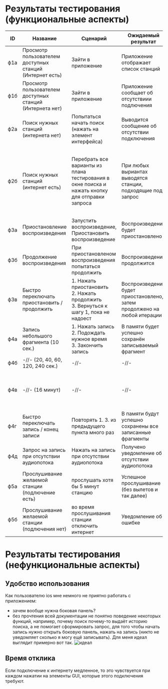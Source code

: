 # Результаты тестирования (функциональные аспекты)
| ID | Название | Сценарий | Ожидаемый результат | Фактический результат | Оценка |
|---|---|---|---|---|---|
| ф1а  | Просмотр пользователем доступных станций (Интернет есть) | Зайти в приложение | Приложение отображает список станций | Список станций получен | Тест пройден |  
| ф1б  | Просмотр пользователем доступных станций (Интернета нет)  | Зайти в приложение | Приложение сообщает об отсутствиии подлючения | Уведомление получено | Тест пройден |  
| ф2а  | Поиск нужных станций (интернета нет)  | Попытаться начать поиск (нажать на элемент интерфейса) | Выводится сообщение об отсутствии подключения | Уведомление получено | Тест пройден |  
| ф2б  | Поиск нужных станций (интернет есть)  | Перебрать все варианты из плана тестирования в окне поиска и нажать кнопку для отправки запроса | При любых выриантах выводятся станции, подходящие под запрос  |  При вводе русских символов или при вводе длиной больше 80 символов получен пустой список либо уведомление о неверном формате  | Тест не пройден |  
| ф3а  | Приостановление воспроизведения  | Запустить воспроизведение, Приостановить воспроизведение | Воспроизведение будет приостановлено  | Воспроизведение приостановлено  | Тест пройден |  
| ф3б  | Продолжение воспроизведения | При приостановленом воспроизведения попытаться продолжить | Воспроизведение продолжится  | Продолжилось  | Тест пройден |  
| ф3в  | Быстро переключать приостановить / продолжить | 1. Нажать приостановить<br>   2. Нажать продолжить<br>  3. Вернуться к шагу 1, пока не надоест<br> | Воспроизведение будет приостановлено, затем продолжено на любой итерации | Получено уведомление об ошибке (возможно, слишком много запросов) | Тест не пройден |  
| ф4а  | Запись небольшого фрагмента (10 cек.) | 1. Нажать запись<br>  2. Подождать нужное время<br>  3. Закончить запись<br>  | В памяти будет успешно сохранён записываемый фрагмент  | Аудиозапись не обнаружена | Тест не пройден |  
| ф4б  | -//- (20, 40, 60, 120, 240 сек.)  | -//- | -//- |  Аудиозапись обнаружена | Тест пройден |  
| ф4в  | -//- (16 минут) | -//-  | -//- | На 8-й минуте получено уведомление о слишком большом размере файла | Тест не пройден |  
| ф4г  | Быстро переключать запись / конец записи  | Повторять 1. 3. из предыдущего пункта много раз | В памяти будут успешно сохранены все записанные фрагменты | Файлы обнаружены | Тест пройден |   
| ф4д  | Запрос на запись при отсутствии аудиопотока  | Нажать на запись при отсутствии аудиопотока | Получено уведомление об отсутствии аудиопотока | Уведомление получено | Тест пройден |   
| ф5а  | Прослушивание желаемой станции (подлючение есть) | прослушать хотя бы 5 минут станцию | Успешное прослушивание (без вылетов и так далее) | Аудипоток воспроизводится | Тест пройден |  
| ф5б  | Прослушивание желаемой станции (подлючения нет) | во время прослушивания станции отключить интернет | Уведомление об ошибке | Получено уведомление об ошибке | Тест пройден |  

# Результаты тестирования (нефункциональные аспекты)
## Удобство использования  
Как пользователю ios мне немного не приятно работать с приложением:
* зачем вообще нужна боковая панель? 
* без прочтения всей документации не понятно поведение некоторых функций, например, почему поиск почему-то выдаёт историю поиска, а не помогает сформировать запрос, для того чтобы начать запись нужно открыть боковую панель, нажать на запись (никто не уведомляет сколько я могу ещё записывать). 
Для меня идеал выглядит примерно вот так. ![идеал](https://www.sketchappsources.com/resources/source-image/apple-music-app-template.png)
## Время отклика  
Если подключение к интернету медленное, то это чувствуется при каждом нажатии на элементы GUI, которые этого подключения требуют.

